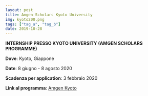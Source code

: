 ```yaml
---
layout: post
title: Amgen Scholars Kyoto University
img: kyoto200.png
tags: ["tag_a", "tag_b"]
date: 2019-10-28
---
```


**INTERNSHIP PRESSO KYOTO UNIVERSITY (AMGEN SCHOLARS PROGRAMME)**

**Dove**: Kyoto, Giappone  

**Date**: 8 giugno - 8 agosto 2020 

**Scadenza per application**: 3 febbraio 2020

**Link al programma**: [Amgen Kyoto](http://www.opir.kyoto-u.ac.jp/study/en/curriculum/amgenscholars/)
